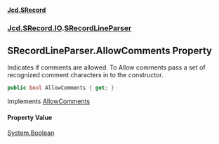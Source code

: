 #### [Jcd.SRecord](index.md 'index')
### [Jcd.SRecord.IO](Jcd.SRecord.IO.md 'Jcd.SRecord.IO').[SRecordLineParser](Jcd.SRecord.IO.SRecordLineParser.md 'Jcd.SRecord.IO.SRecordLineParser')

## SRecordLineParser.AllowComments Property

Indicates if comments are allowed. To Allow comments pass a set of  
recognized comment characters in to the constructor.

```csharp
public bool AllowComments { get; }
```

Implements [AllowComments](https://docs.microsoft.com/en-us/dotnet/api/Jcd.SRecord.Parsers.ISRecordLineParser.AllowComments 'Jcd.SRecord.Parsers.ISRecordLineParser.AllowComments')

#### Property Value
[System.Boolean](https://docs.microsoft.com/en-us/dotnet/api/System.Boolean 'System.Boolean')